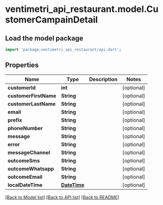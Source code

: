 # ventimetri_api_restaurant.model.CustomerCampainDetail

## Load the model package
```dart
import 'package:ventimetri_api_restaurant/api.dart';
```

## Properties
Name | Type | Description | Notes
------------ | ------------- | ------------- | -------------
**customerId** | **int** |  | [optional] 
**customerFirstName** | **String** |  | [optional] 
**customerLastName** | **String** |  | [optional] 
**email** | **String** |  | [optional] 
**prefix** | **String** |  | [optional] 
**phoneNumber** | **String** |  | [optional] 
**message** | **String** |  | [optional] 
**error** | **String** |  | [optional] 
**messageChannel** | **String** |  | [optional] 
**outcomeSms** | **String** |  | [optional] 
**outcomeWhatsapp** | **String** |  | [optional] 
**outcomeEmail** | **String** |  | [optional] 
**localDateTime** | [**DateTime**](DateTime.md) |  | [optional] 

[[Back to Model list]](../README.md#documentation-for-models) [[Back to API list]](../README.md#documentation-for-api-endpoints) [[Back to README]](../README.md)


